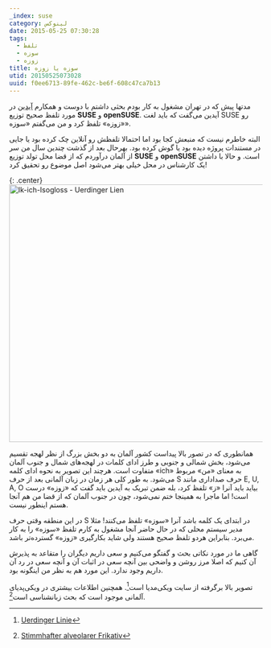 ```yaml
---
_index: suse
category: لینوکس
date: 2015-05-25 07:30:28
tags:
  - تلفظ
  - سوزه
  - زوزه
title: سوزه یا زوزه
utid: 20150525073028
uuid: f0ee6713-89fe-462c-be6f-608c47ca7b13
---
```

مدتها پیش که در تهران مشغول به کار بودم بحثی داشتم با دوست و همکارم [آیدین](http://aidinhut.com/) در مورد تلفظ صحیح توزیع **SUSE** و **openSUSE**. آیدین می‌گفت که باید لغت SUSE رو «زوزه» تلفظ کرد و من می‌گفتم «سوزه».

البته خاطرم نیست که منبعش کجا بود اما احتمالا تلفظش رو آنلاین چک کرده بود یا جایی در مستندات پروژه دیده بود یا گوش کرده بود. بهرحال بعد از گذشت چندین سال من سر از آلمان درآوردم که از قضا محل تولد توزیع **SUSE** و **openSUSE** است. و حالا با داشتن یک کارشناس در محل خیلی بهتر می‌شود اصل موضوع رو تحقیق کرد!

{: .center}
<a title="By Slomox based on Germany_location_map.svg, Image:Holland_position.svg, Image:Provinces_de_Belgique_sans_noms.svg + diwa.info and MAND atlas [CC BY-SA 3.0 (http://creativecommons.org/licenses/by-sa/3.0)], via Wikimedia Commons" href="http://commons.wikimedia.org/wiki/File%3AIk-ich-Isogloss_-_Uerdinger_Lien.svg"><img width="512" alt="Ik-ich-Isogloss - Uerdinger Lien" src="https://upload.wikimedia.org/wikipedia/commons/thumb/0/0e/Ik-ich-Isogloss_-_Uerdinger_Lien.svg/512px-Ik-ich-Isogloss_-_Uerdinger_Lien.svg.png"/></a>

همانطوری که در تصور بالا پیداست کشور آلمان به دو بخش بزرگ از نظر لهجه تقسیم می‌شود، بخش شمالی و جنوبی و طرز ادای کلمات در لهجه‌های شمال و جنوب آلمان متفاوت است. هرچند این تصویر به نحوه ادای کلمه «ich» به معنای «من» مربوط می‌شود. به طور کلی هر زمان در زبان آلمانی بعد از حرف S حرف صداداری مانند E, U, A, O بیاید باید آنرا «ز» تلفظ کرد، بله ضمن تبریک به آیدین باید گفت که «زوزه» درست است! اما ماجرا به همینجا ختم نمی‌شود، چون در جنوب آلمان که از قضا من هم آنجا هستم اینطور نیست.

در این منطقه وقتی حرف S در ابتدای یک کلمه باشد آنرا «سوزه»‌ تلفظ می‌کنند! مثلا مدیر سیستم محلی که در حال حاضر آنجا مشغول به کارم تلفظ «سوزه» را به کار می‌برد. بنابراین هردو تلفظ صحیح هستند ولی شاید بکارگیری «زوزه» گسترده‌تر باشد.

گاهی ما در مورد نکاتی بحث و گفتگو می‌کنیم و سعی داریم دیگران را متقاعد به پذیرش آن کنیم که اصلا مرز روشن و واضحی بین آنچه سعی در اثبات آن و آنچه سعی در رد آن داریم وجود ندارد. این مورد هم به نظر من اینگونه بود.

تصویر بالا برگرفته از سایت ویکی‌مدیا است[^1]. همچنین اطلاعات بیشتری در ویکی‌پدیای آلمانی موجود است که بحث زبانشناسی است[^2].

[^1]: ‏[Uerdinger Linie](http://commons.wikimedia.org/wiki/File:Ik-ich-Isogloss_-_Uerdinger_Lien.svg)
[^2]: [Stimmhafter alveolarer Frikativ](http://de.wikipedia.org/wiki/Stimmhafter_alveolarer_Frikativ)
